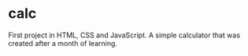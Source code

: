 # calc
First project in HTML, CSS and JavaScript.
A simple calculator that was created after a month of learning.
